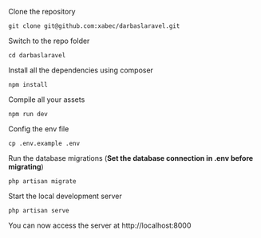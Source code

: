 Clone the repository

    git clone git@github.com:xabec/darbaslaravel.git

Switch to the repo folder

    cd darbaslaravel

Install all the dependencies using composer

    npm install
   
Compile all your assets

    npm run dev

Config the env file

    cp .env.example .env

Run the database migrations (**Set the database connection in .env before migrating**)

    php artisan migrate

Start the local development server

    php artisan serve

You can now access the server at http://localhost:8000
